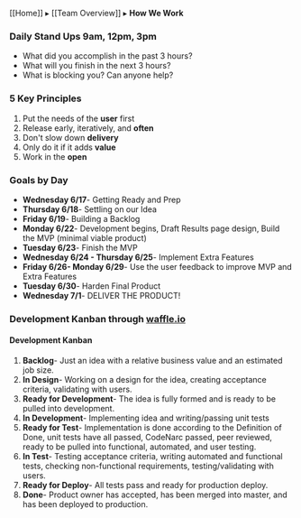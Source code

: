 [[Home]] ▸ [[Team Overview]] ▸ **How We Work**

### Daily Stand Ups 9am, 12pm, 3pm
* What did you accomplish in the past 3 hours?
* What will you finish in the next 3 hours?
* What is blocking you? Can anyone help?

### 5 Key Principles 
1. Put the needs of the **user** first
2. Release early, iteratively, and **often**
3. Don't slow down **delivery**
4. Only do it if it adds **value**
5. Work in the **open**

### Goals by Day 
* **Wednesday 6/17**- Getting Ready and Prep
* **Thursday 6/18**- Settling on our Idea
* **Friday 6/19**- Building a Backlog
* **Monday 6/22**- Development begins, Draft Results page design, Build the MVP (minimal viable product) 
* **Tuesday 6/23**- Finish the MVP
* **Wednesday 6/24 - Thursday 6/25**- Implement Extra Features 
* **Friday 6/26- Monday 6/29**- Use the user feedback to improve MVP and Extra Features
* **Tuesday 6/30**- Harden Final Product
* **Wednesday 7/1**- DELIVER THE PRODUCT!
 
### Development Kanban through [waffle.io](https://waffle.io/) 

#### Development Kanban
1. **Backlog**- Just an idea with a relative business value and an estimated job size.
2. **In Design**- Working on a design for the idea, creating acceptance criteria, validating with users. 
3. **Ready for Development**- The idea is fully formed and is ready to be pulled into development.
4. **In Development**- Implementing idea and writing/passing unit tests
5. **Ready for Test**- Implementation is done according to the Definition of Done, unit tests have all passed, CodeNarc passed, peer reviewed, ready to be pulled into functional, automated, and user testing. 
6. **In Test**- Testing acceptance criteria, writing automated and functional tests, checking non-functional requirements, testing/validating with users.
7. **Ready for Deploy**- All tests pass and ready for production deploy. 
8. **Done**- Product owner has accepted, has been merged into master, and has been deployed to production.
